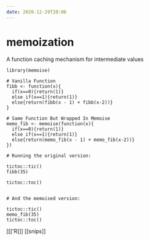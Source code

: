 ```yaml
---
date: 2020-12-29T20:06
---
```


# memoization

A function caching mechanism for intermediate values

	library(memoise)
    
    # Vanilla Function
    fibb <- function(x){
      if(x==0){return(1)}
      else if(x==1){return(1)}
      else{return(fibb(x - 1) + fibb(x-2))}
    }
    
    # Same Function But Wrapped In Memoise
    memo_fib <- memoise(function(x){
      if(x==0){return(1)}
      else if(x==1){return(1)}
      else{return(memo_fib(x - 1) + memo_fib(x-2))}
    })
    
    # Running the original version:
      
    tictoc::tic()
    fibb(35)
    
    tictoc::toc()
    
    
    # And the memoised version:
      
    tictoc::tic()
    memo_fib(35)
    tictoc::toc()

[[['R]]]
[[snips]]